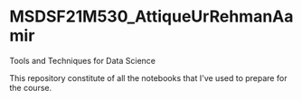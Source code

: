 # MSDSF21M530_AttiqueUrRehmanAamir
Tools and Techniques for Data Science

This repository constitute of all the notebooks that I've used to prepare for the course.
